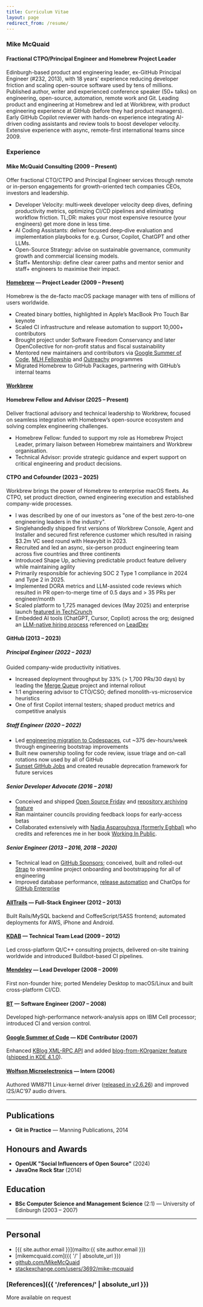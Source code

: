 ```yaml
---
title: Curriculum Vitae
layout: page
redirect_from: /resume/
---
```

### Mike McQuaid

#### Fractional CTPO/Principal Engineer and Homebrew Project Leader

Edinburgh-based product and engineering leader, ex-GitHub Principal Engineer (#232, 2013), with 18 years' experience reducing developer friction and scaling open-source software used by tens of millions.
Published author, writer and experienced conference speaker (50+ talks) on engineering, open-source, automation, remote work and Git.
Leading product and engineering at Homebrew and led at Workbrew, with product engineering experience at GitHub (before they had product managers).
Early GitHub Copilot reviewer with hands-on experience integrating AI-driven coding assistants and review tools to boost developer velocity.
Extensive experience with async, remote-first international teams since 2009.

### Experience

#### Mike McQuaid Consulting (2009 – Present)

Offer fractional CTO/CTPO and Principal Engineer services through remote or in-person engagements for growth-oriented tech companies CEOs, investors and leadership.

* Developer Velocity: multi‑week developer velocity deep dives, defining productivity metrics, optimizing CI/CD pipelines and eliminating workflow friction. TL;DR: makes your most expensive resource (your engineers) get more done in less time.
* AI Coding Assistants: deliver focused deep‑dive evaluation and implementation playbooks for e.g. Cursor, Copilot, ChatGPT and other LLMs.
* Open-Source Strategy: advise on sustainable governance, community growth and commercial licensing models.
* Staff+ Mentorship: define clear career paths and mentor senior and staff+ engineers to maximise their impact.

#### [Homebrew](https://brew.sh) — Project Leader (2009 – Present)

Homebrew is the de-facto macOS package manager with tens of millions of users worldwide.

* Created binary bottles, highlighted in Apple’s MacBook Pro Touch Bar keynote
* Scaled CI infrastructure and release automation to support 10,000+ contributors
* Brought project under Software Freedom Conservancy and later OpenCollective for non-profit status and fiscal sustainability
* Mentored new maintainers and contributors via [Google Summer of Code](https://summerofcode.withgoogle.com), [MLH Fellowship](https://fellowship.mlh.io) and [Outreachy](https://www.outreachy.org) programmes
* Migrated Homebrew to GitHub Packages, partnering with GitHub’s internal teams

#### [Workbrew](https://workbrew.com)

#### Homebrew Fellow and Advisor (2025 – Present)

Deliver fractional advisory and technical leadership to Workbrew, focused on seamless integration with Homebrew’s open-source ecosystem and solving complex engineering challenges.

* Homebrew Fellow: funded to support my role as Homebrew Project Leader, primary liaison between Homebrew maintainers and Workbrew organisation.
* Technical Advisor: provide strategic guidance and expert support on critical engineering and product decisions.

#### CTPO and Cofounder (2023 – 2025)

Workbrew brings the power of Homebrew to enterprise macOS fleets.
As CTPO, set product direction, owned engineering execution and established company-wide processes.

* I was described by one of our investors as "one of the best zero-to-one engineering leaders in the industry".
* Singlehandedly shipped first versions of Workbrew Console, Agent and Installer and secured first reference customer which resulted in raising $3.2m VC seed round with Heavybit in 2023.
* Recruited and led an async, six-person product engineering team across five countries and three continents
* Introduced Shape Up, achieving predictable product feature delivery while maintaining agility
* Primarily responsible for achieving SOC 2 Type 1 compliance in 2024 and Type 2 in 2025.
* Implemented DORA metrics and LLM-assisted code reviews which resulted in PR open-to-merge time of 0.5 days and > 35 PRs per engineer/month
* Scaled platform to 1,725 managed devices (May 2025) and enterprise launch
  [featured in TechCrunch](https://techcrunch.com/2024/11/19/workbrew-makes-open-source-package-manager-homebrew-enterprise-friendly/)
* Embedded AI tools (ChatGPT, Cursor, Copilot) across the org; designed an
  [LLM-native hiring process](https://mikemcquaid.com/how-and-why-i-interview-engineers-for-workbrew/)
  referenced on
  [LeadDev](https://leaddev.com/hiring/ai-first-hiring-everywhere-not-slowing-down)

#### GitHub (2013 – 2023)

##### Principal Engineer (2022 – 2023)

Guided company-wide productivity initiatives.

* Increased deployment throughput by 33% (> 1,700 PRs/30 days) by leading the
  [Merge Queue](https://docs.github.com/en/repositories/configuring-branches-and-merges-in-your-repository/configuring-pull-request-merges/managing-a-merge-queue)
  project and internal rollout
* 1:1 engineering advisor to CTO/CSO; defined monolith-vs-microservice heuristics
* One of first Copilot internal testers; shaped product metrics and competitive analysis

##### Staff Engineer (2020 – 2022)

* Led [engineering migration to Codespaces](https://github.blog/2021-08-11-githubs-engineering-team-moved-codespaces/),
  cut ~375 dev-hours/week through engineering bootstrap improvements
* Built new ownership tooling for code review, issue triage and on-call rotations now used by all of GitHub
* [Sunset GitHub Jobs](https://github.blog/changelog/2021-04-19-deprecation-notice-github-jobs-site/)
  and created reusable deprecation framework for future services

##### Senior Developer Advocate (2016 – 2018)

* Conceived and shipped [Open Source Friday](https://opensourcefriday.com/) and
  [repository archiving feature](https://github.blog/2017-11-08-archiving-repositories/)
* Ran maintainer councils providing feedback loops for early-access betas
* Collaborated extensively with [Nadia Asparouhova (formerly Eghbal)](https://nadia.xyz)
  who credits and references me in her book [Working In Public](https://www.amazon.co.uk/dp/0578675862/).

##### Senior Engineer (2013 – 2016, 2018 – 2020)

* Technical lead on [GitHub Sponsors](https://github.com/sponsors/);
  conceived, built and rolled-out [Strap](https://github.com/MikeMcQuaid/strap)
  to streamline project onboarding and bootstrapping for all of engineering
* Improved database performance, [release automation](https://github.blog/2015-10-06-runnable-documentation/)
  and ChatOps for [GitHub Enterprise](https://github.com/enterprise)

#### [AllTrails](https://www.alltrails.com) — Full-Stack Engineer (2012 – 2013)

Built Rails/MySQL backend and CoffeeScript/SASS frontend; automated deployments for AWS, iPhone and Android.

#### [KDAB](https://kdab.com/) — Technical Team Lead (2009 – 2012)

Led cross-platform Qt/C++ consulting projects, delivered on-site training worldwide and introduced Buildbot-based CI pipelines.

#### [Mendeley](https://www.mendeley.com/) — Lead Developer (2008 – 2009)

First non-founder hire; ported Mendeley Desktop to macOS/Linux and built cross-platform CI/CD.

#### [BT](https://www.bt.com/) — Software Engineer (2007 – 2008)

Developed high-performance network-analysis apps on IBM Cell processor; introduced CI and version control.

#### [Google Summer of Code](https://summerofcode.withgoogle.com) — KDE Contributor (2007)

Enhanced [KBlog XML-RPC API](https://web.archive.org/web/20190303012538/https://api.kde.org/4.12-api/kdepimlibs-apidocs/kblog/html/index.html)
and added [blog-from-KOrganizer feature](https://mikemcquaid.com/2008/09/27/kde-blog-from-korganizer-howto/)
([shipped in KDE 4.1.0](https://kde.org/announcements/4/4.1.0/)).

#### [Wolfson Microelectronics](https://en.wikipedia.org/wiki/Wolfson_Microelectronics) — Intern (2006)

Authored WM8711 Linux-kernel driver ([released in v2.6.26](https://github.com/torvalds/linux/commit/bd6d417743d941c3e5eabb21abbcac9737f11061)) and improved I2S/AC’97 audio drivers.

---

## Publications

* **Git in Practice** — Manning Publications, 2014

## Honours and Awards

* **OpenUK "Social Influencers of Open Source"** (2024)
* **JavaOne Rock Star** (2014)

## Education

* **BSc Computer Science and Management Science** (2:1) — University of Edinburgh (2003 – 2007)

---

## Personal

* [{{ site.author.email }}](mailto:{{ site.author.email }})
* [mikemcquaid.com]({{ '/' | absolute_url }})
* [github.com/MikeMcQuaid](https://github.com/MikeMcQuaid)
* [stackexchange.com/users/3692/mike-mcquaid](https://stackexchange.com/users/3692/mike-mcquaid)

### [References]({{ '/references/' | absolute_url }})

More available on request
